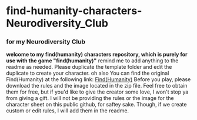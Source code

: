 # find-humanity-characters-Neurodiversity_Club
### for my Neurodiversity Club
**welcome to my find(humanity) characters repository, which is purely for use with the game "find(humanity)"**
remind me to add anything to the readme as needed.
Please duplicate the template folder and edit the duplicate to create your character.
oh also
You can find the original Find(Humanity) at the following link: [Find(Humanity)](https://ghostspark-off.itch.io/find-humanity)
Before you play, please download the rules and the image located in the zip file. 
Feel free to obtain them for free, but if you'd like to give the creator some love, I won't stop ya from giving a gift.
I will not be providing the rules or the image for the character sheet on this public github, for saftey sake.
Though, if we create custom or edit rules, I will add them in the readme.